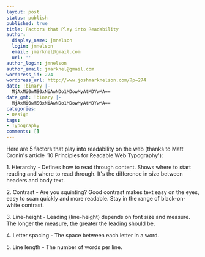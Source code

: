 ```yaml
---
layout: post
status: publish
published: true
title: Factors that Play into Readability
author:
  display_name: jmnelson
  login: jmnelson
  email: jmarknel@gmail.com
  url: ''
author_login: jmnelson
author_email: jmarknel@gmail.com
wordpress_id: 274
wordpress_url: http://www.joshmarknelson.com/?p=274
date: !binary |-
  MjAxMi0wMS0xNiAwNDo1MDowMyAtMDYwMA==
date_gmt: !binary |-
  MjAxMi0wMS0xNiAwNDo1MDowMyAtMDYwMA==
categories:
- Design
tags:
- Typography
comments: []
---
```

<p>Here are 5 factors that play into readability on the web (thanks to Matt Cronin's article '10 Principles for Readable Web Typography'):</p>
<p>1. Hierarchy - Defines how to read through content. Shows where to start reading and where to read through. It's the difference in size between headers and body text.</p>
<p>2. Contrast - Are you squinting? Good contrast makes text easy on the eyes, easy to scan quickly and more readable. Stay in the range of black-on-white contrast.</p>
<p>3. Line-height - Leading (line-height) depends on font size and measure. The longer the measure, the greater the leading should be.</p>
<p>4. Letter spacing - The space between each letter in a word.</p>
<p>5. Line length - The number of words per line.</p>

